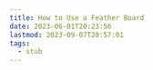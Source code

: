 ```yaml
---
title: How to Use a Feather Board
date: 2023-06-01T20:23:56
lastmod: 2023-09-07T20:57:01
tags:
  - stub
---
```

